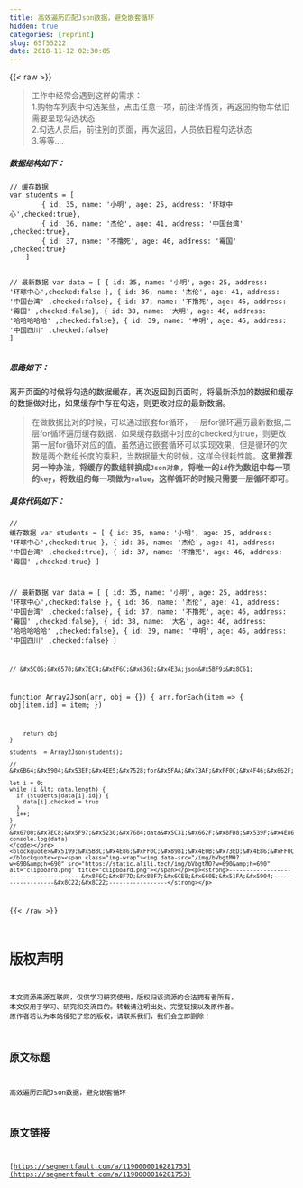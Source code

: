 ```yaml
---
title: 高效遍历匹配Json数据，避免嵌套循环
hidden: true
categories: [reprint]
slug: 65f55222
date: 2018-11-12 02:30:05
---
```


{{< raw >}}
<blockquote>&#x5DE5;&#x4F5C;&#x4E2D;&#x7ECF;&#x5E38;&#x4F1A;&#x9047;&#x5230;&#x8FD9;&#x6837;&#x7684;&#x9700;&#x6C42;&#xFF1A;<br>1.&#x8D2D;&#x7269;&#x8F66;&#x5217;&#x8868;&#x4E2D;&#x52FE;&#x9009;&#x67D0;&#x4E9B;&#xFF0C;&#x70B9;&#x51FB;&#x4EFB;&#x610F;&#x4E00;&#x9879;&#xFF0C;&#x524D;&#x5F80;&#x8BE6;&#x60C5;&#x9875;&#xFF0C;&#x518D;&#x8FD4;&#x56DE;&#x8D2D;&#x7269;&#x8F66;&#x4F9D;&#x65E7;&#x9700;&#x8981;&#x5448;&#x73B0;&#x52FE;&#x9009;&#x72B6;&#x6001;<br>2.&#x52FE;&#x9009;&#x4EBA;&#x5458;&#x540E;&#xFF0C;&#x524D;&#x5F80;&#x522B;&#x7684;&#x9875;&#x9762;&#xFF0C;&#x518D;&#x6B21;&#x8FD4;&#x56DE;&#xFF0C;&#x4EBA;&#x5458;&#x4F9D;&#x65E7;&#x7A0B;&#x52FE;&#x9009;&#x72B6;&#x6001;<br>3.&#x7B49;&#x7B49;....</blockquote><h5><strong>&#x6570;&#x636E;&#x7ED3;&#x6784;&#x5982;&#x4E0B;&#xFF1A;</strong></h5><pre><code>// &#x7F13;&#x5B58;&#x6570;&#x636E;
var students = [
        { id: 35, name: &apos;&#x5C0F;&#x660E;&apos;, age: 25, address: &apos;&#x73AF;&#x7403;&#x4E2D;&#x5FC3;&apos;,checked:true},
        { id: 36, name: &apos;&#x6770;&#x4F26;&apos;, age: 41, address: &apos;&#x4E2D;&#x56FD;&#x53F0;&#x6E7E;&apos; ,checked:true},
        { id: 37, name: &apos;&#x4E0D;&#x64B8;&#x6B7B;&apos;, age: 46, address: &apos;&#x9709;&#x56FD;&apos; ,checked:true}
    ]
    
 // &#x6700;&#x65B0;&#x6570;&#x636E;
var data = [
        { id: 35, name: &apos;&#x5C0F;&#x660E;&apos;, age: 25, address: &apos;&#x73AF;&#x7403;&#x4E2D;&#x5FC3;&apos;,checked:false },
        { id: 36, name: &apos;&#x6770;&#x4F26;&apos;, age: 41, address: &apos;&#x4E2D;&#x56FD;&#x53F0;&#x6E7E;&apos; ,checked:false},
        { id: 37, name: &apos;&#x4E0D;&#x64B8;&#x6B7B;&apos;, age: 46, address: &apos;&#x9709;&#x56FD;&apos; ,checked:false},
        { id: 38, name: &apos;&#x5927;&#x660E;&apos;, age: 46, address: &apos;&#x54C8;&#x54C8;&#x54C8;&#x54C8;&#x54C8;&apos; ,checked:false},
        { id: 39, name: &apos;&#x4E2D;&#x660E;&apos;, age: 46, address: &apos;&#x4E2D;&#x56FD;&#x56DB;&#x5DDD;&apos; ,checked:false}
    ]</code></pre><h5><strong>&#x601D;&#x8DEF;&#x5982;&#x4E0B;&#xFF1A;</strong></h5><p>&#x79BB;&#x5F00;&#x9875;&#x9762;&#x7684;&#x65F6;&#x5019;&#x5C06;&#x52FE;&#x9009;&#x7684;&#x6570;&#x636E;&#x7F13;&#x5B58;&#xFF0C;&#x518D;&#x6B21;&#x8FD4;&#x56DE;&#x5230;&#x9875;&#x9762;&#x65F6;&#xFF0C;&#x5C06;&#x6700;&#x65B0;&#x6DFB;&#x52A0;&#x7684;&#x6570;&#x636E;&#x548C;&#x7F13;&#x5B58;&#x7684;&#x6570;&#x636E;&#x505A;&#x5BF9;&#x6BD4;&#xFF0C;&#x5982;&#x679C;&#x7F13;&#x5B58;&#x4E2D;&#x5B58;&#x5728;&#x52FE;&#x9009;&#xFF0C;&#x5219;&#x66F4;&#x6539;&#x5BF9;&#x5E94;&#x7684;&#x6700;&#x65B0;&#x6570;&#x636E;&#x3002;</p><blockquote>&#x5728;&#x505A;&#x6570;&#x636E;&#x6BD4;&#x5BF9;&#x7684;&#x65F6;&#x5019;&#xFF0C;&#x53EF;&#x4EE5;&#x901A;&#x8FC7;&#x5D4C;&#x5957;for&#x5FAA;&#x73AF;&#xFF0C;&#x4E00;&#x5C42;for&#x5FAA;&#x73AF;&#x904D;&#x5386;&#x6700;&#x65B0;&#x6570;&#x636E;,&#x4E8C;&#x5C42;for&#x5FAA;&#x73AF;&#x904D;&#x5386;&#x7F13;&#x5B58;&#x6570;&#x636E;&#xFF0C;&#x5982;&#x679C;&#x7F13;&#x5B58;&#x6570;&#x636E;&#x4E2D;&#x5BF9;&#x5E94;&#x7684;checked&#x4E3A;true&#xFF0C;&#x5219;&#x66F4;&#x6539;&#x7B2C;&#x4E00;&#x5C42;for&#x5FAA;&#x73AF;&#x5BF9;&#x5E94;&#x7684;&#x503C;&#x3002;&#x867D;&#x7136;&#x901A;&#x8FC7;&#x5D4C;&#x5957;&#x5FAA;&#x73AF;&#x53EF;&#x4EE5;&#x5B9E;&#x73B0;&#x6548;&#x679C;&#xFF0C;&#x4F46;&#x662F;&#x5FAA;&#x73AF;&#x7684;&#x6B21;&#x6570;&#x662F;&#x4E24;&#x4E2A;&#x6570;&#x7EC4;&#x957F;&#x5EA6;&#x7684;&#x4E58;&#x79EF;&#xFF0C;&#x5F53;&#x6570;&#x636E;&#x91CF;&#x5927;&#x7684;&#x65F6;&#x5019;&#xFF0C;&#x8FD9;&#x6837;&#x4F1A;&#x5F88;&#x8017;&#x6027;&#x80FD;&#x3002;<strong>&#x8FD9;&#x91CC;&#x63A8;&#x8350;&#x53E6;&#x4E00;&#x79CD;&#x529E;&#x6CD5;&#xFF0C;&#x5C06;&#x7F13;&#x5B58;&#x7684;&#x6570;&#x7EC4;&#x8F6C;&#x6362;&#x6210;<code>Json&#x5BF9;&#x8C61;</code>&#xFF0C;&#x5C06;&#x552F;&#x4E00;&#x7684;<code>id</code>&#x4F5C;&#x4E3A;&#x6570;&#x7EC4;&#x4E2D;&#x6BCF;&#x4E00;&#x9879;&#x7684;<code>key</code>&#xFF0C;&#x5C06;&#x6570;&#x7EC4;&#x7684;&#x6BCF;&#x4E00;&#x9879;&#x505A;&#x4E3A;<code>value</code>&#xFF0C;&#x8FD9;&#x6837;&#x5FAA;&#x73AF;&#x7684;&#x65F6;&#x5019;&#x53EA;&#x9700;&#x8981;&#x4E00;&#x5C42;&#x5FAA;&#x73AF;&#x5373;&#x53EF;</strong>&#x3002;</blockquote><h5><strong>&#x5177;&#x4F53;&#x4EE3;&#x7801;&#x5982;&#x4E0B;&#xFF1A;</strong></h5><pre><code>// &#x7F13;&#x5B58;&#x6570;&#x636E;
var students = [
        { id: 35, name: &apos;&#x5C0F;&#x660E;&apos;, age: 25, address: &apos;&#x73AF;&#x7403;&#x4E2D;&#x5FC3;&apos;,checked:true },
        { id: 36, name: &apos;&#x6770;&#x4F26;&apos;, age: 41, address: &apos;&#x4E2D;&#x56FD;&#x53F0;&#x6E7E;&apos; ,checked:true},
        { id: 37, name: &apos;&#x4E0D;&#x64B8;&#x6B7B;&apos;, age: 46, address: &apos;&#x9709;&#x56FD;&apos; ,checked:true}
    ]
    
 // &#x6700;&#x65B0;&#x6570;&#x636E;
var data = [
        { id: 35, name: &apos;&#x5C0F;&#x660E;&apos;, age: 25, address: &apos;&#x73AF;&#x7403;&#x4E2D;&#x5FC3;&apos;,checked:false },
        { id: 36, name: &apos;&#x6770;&#x4F26;&apos;, age: 41, address: &apos;&#x4E2D;&#x56FD;&#x53F0;&#x6E7E;&apos; ,checked:false},
        { id: 37, name: &apos;&#x4E0D;&#x64B8;&#x6B7B;&apos;, age: 46, address: &apos;&#x9709;&#x56FD;&apos; ,checked:false},
        { id: 38, name: &apos;&#x5927;&#x540D;&apos;, age: 46, address: &apos;&#x54C8;&#x54C8;&#x54C8;&#x54C8;&#x54C8;&apos; ,checked:false},
        { id: 39, name: &apos;&#x4E2D;&#x660E;&apos;, age: 46, address: &apos;&#x4E2D;&#x56FD;&#x56DB;&#x5DDD;&apos; ,checked:false}
    ]
    
    // &#x5C06;&#x6570;&#x7EC4;&#x8F6C;&#x6362;&#x4E3A;json&#x5BF9;&#x8C61;
function Array2Json(arr, obj = {}) {
        arr.forEach(item =&gt; {
            obj[item.id] = item;
        })

        return obj
    }
    
    students  = Array2Json(students);
    
    // &#x6B64;&#x5904;&#x53EF;&#x4EE5;&#x7528;for&#x5FAA;&#x73AF;&#xFF0C;&#x4F46;&#x662F;&#x63A8;&#x8350;&#x4F7F;&#x7528;while&#xFF0C;&#x56E0;&#x4E3A;while&#x6BD4;for&#x6548;&#x7387;&#x9AD8;
    
    let i = 0;
    while (i &lt; data.length) {
      if (students[data[i].id]) {
        data[i].checked = true
      }
      i++;
    }
    // &#x6700;&#x7EC8;&#x5F97;&#x5230;&#x7684;data&#x5C31;&#x662F;&#x8FD8;&#x539F;&#x4E86;&#x52FE;&#x9009;&#x72B6;&#x6001;&#x7684;&#x6570;&#x636E;&#xFF0C;&#x53EF;&#x4EE5;&#x76F4;&#x63A5;&#x6E32;&#x67D3;&#x5728;&#x754C;&#x9762;&#x4E0A;
    console.log(data)
    </code></pre><blockquote>&#x5199;&#x5B8C;&#x4E86;&#xFF0C;&#x8981;&#x4E0B;&#x73ED;&#x4E86;&#xFF0C;&#x54C8;&#x54C8;&#x54C8;&#x54C8;</blockquote><p><span class="img-wrap"><img data-src="/img/bVbgtMO?w=690&amp;h=690" src="https://static.alili.tech/img/bVbgtMO?w=690&amp;h=690" alt="clipboard.png" title="clipboard.png"></span></p><p><strong>---------------------------------------&#x8F6C;&#x8F7D;&#x8BF7;&#x6CE8;&#x660E;&#x51FA;&#x5904;------------------&#x8C22;&#x8C22;-----------------</strong></p>
{{< /raw >}}

# 版权声明
本文资源来源互联网，仅供学习研究使用，版权归该资源的合法拥有者所有，
本文仅用于学习、研究和交流目的。转载请注明出处、完整链接以及原作者。
原作者若认为本站侵犯了您的版权，请联系我们，我们会立即删除！

## 原文标题
高效遍历匹配Json数据，避免嵌套循环

## 原文链接
[https://segmentfault.com/a/1190000016281753](https://segmentfault.com/a/1190000016281753)

